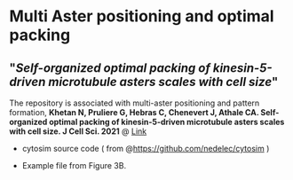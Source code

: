 # Multi Aster positioning and optimal packing
## "_Self-organized optimal packing of kinesin-5-driven microtubule asters scales with cell size_"


The repository is associated with multi-aster positioning and pattern formation,
__Khetan N, Pruliere G, Hebras C, Chenevert J, Athale CA. Self-organized optimal packing of kinesin-5-driven microtubule asters scales with cell size. J Cell Sci. 2021__
@ [Link](https://journals.biologists.com/jcs/article/134/10/jcs257543/268377/Self-organized-optimal-packing-of-kinesin-5-driven)


* cytosim source code ( from @https://github.com/nedelec/cytosim )

* Example file from Figure 3B.
